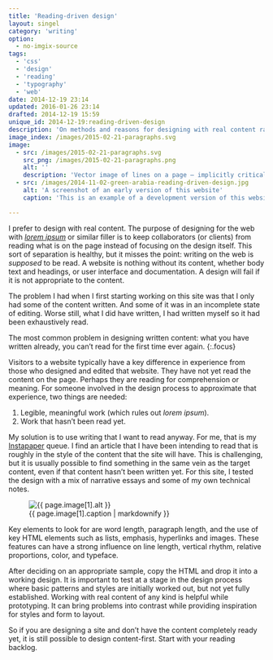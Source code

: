 ```yaml
---
title: 'Reading-driven design'
layout: singel
category: 'writing'
option:
  - no-imgix-source
tags:
  - 'css'
  - 'design'
  - 'reading'
  - 'typography'
  - 'web'
date: 2014-12-19 23:14
updated: 2016-01-26 23:14
drafted: 2014-12-19 15:59
unique_id: 2014-12-19:reading-driven-design
description: 'On methods and reasons for designing with real content rather than <i>lorem ipsum</i>.'
image_index: /images/2015-02-21-paragraphs.svg
image:
  - src: /images/2015-02-21-paragraphs.svg
    src_png: /images/2015-02-21-paragraphs.png
    alt: ''
    description: 'Vector image of lines on a page – implicitly critical of an ‘ipsum’ approach.'
  - src: /images/2014-11-02-green-arabia-reading-driven-design.jpg
    alt: 'A screenshot of an early version of this website'
    caption: 'This is an example of a development version of this website borrowing from the essay [“Green Arabia”](http://idlewords.com/2014/08/green_arabia.htm) by Maciej Cegłowski to test layout and typography.'

---
```


I prefer to design with real content. The purpose of designing for the web with <a href="http://en.wikipedia.org/wiki/Lorem_ipsum"><i lang="la">lorem ipsum</i></a> or similar filler is to keep collaborators (or clients) from reading what is on the page instead of focusing on the design itself. This sort of separation is healthy, but it misses the point: writing on the web is *supposed* to be read. A website is nothing without its content, whether body text and headings, or user interface and documentation. A design will fail if it is not appropriate to the content.

The problem I had when I first starting working on this site was that I only had some of the content written. And some of it was in an incomplete state of editing. Worse still, what I did have written, I had written myself so it had been exhaustively read.

The most common problem in designing written content: what you have written already, you can’t read for the first time ever again.
{:.focus}

Visitors to a website typically have a key difference in experience from those who designed and edited that website. They have not yet read the content on the page. Perhaps they are reading for comprehension or meaning. For someone involved in the design process to approximate that experience, two things are needed:

1. Legible, meaningful work (which rules out <i lang="la">lorem ipsum</i>).
2. Work that hasn’t been read yet.

My solution is to use writing that I want to read anyway. For me, that is my [Instapaper](https://www.instapaper.com) queue. I find an article that I have been intending to read that is roughly in the style of the content that the site will have. This is challenging, but it is usually possible to find something in the same vein as the target content, even if that content hasn’t been written yet. For this site, I tested the design with a mix of narrative essays and some of my own technical notes.

<figure class="screenshot image">
  <img
    src="{{ page.image[1].src | imgix_url: w: 720, q: 70 }}"
    sizes="{{ site.sizes_grid2 }}"
    srcset="{% for source in site.srcset_grid2 %}{{ page.image[1].src | imgix_url: w: site.srcset_grid2[forloop.index0], q: 70 }} {{ site.srcset_grid2[forloop.index0] }}w{% if forloop.last == false %}, {% endif %}{% endfor %}"
    alt="{{ page.image[1].alt }}">
  <figcaption>{{ page.image[1].caption | markdownify }}</figcaption>
</figure>

Key elements to look for are word length, paragraph length, and the use of key HTML elements such as lists, emphasis, hyperlinks and images. These features can have a strong influence on line length, vertical rhythm, relative proportions, color, and typeface.

After deciding on an appropriate sample, copy the HTML and drop it into a working design. It is important to test at a stage in the design process where basic patterns and styles are initially worked out, but not yet fully established. Working with real content of any kind is helpful while prototyping. It can bring problems into contrast while providing inspiration for styles and form to layout.

So if you are designing a site and don’t have the content completely ready yet, it is still possible to design content-first. Start with your reading backlog.

